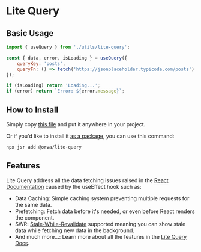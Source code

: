# Lite Query

## Basic Usage

```jsx
import { useQuery } from './utils/lite-query';

const { data, error, isLoading } = useQuery({
	queryKey: 'posts',
	queryFn: () => fetch('https://jsonplaceholder.typicode.com/posts').then(res => res.json())
});

if (isLoading) return 'Loading...';
if (error) return `Error: ${error.message}`;
```

## How to Install

Simply copy [this file](https://github.com/Orva-Studio/lite-query/blob/main/src/index.ts) and put it anywhere in your project.

Or if you'd like to install it [as a package](https://jsr.io/@orva/lite-query), you can use this command:

```sh
npx jsr add @orva/lite-query
```

## Features

Lite Query address all the data fetching issues raised in the [React Documentation](https://react.dev/reference/react/useEffect#what-are-good-alternatives-to-data-fetching-in-effects) caused by the useEffect hook such as:

- Data Caching: Simple caching system preventing multiple requests for the same data.
- Prefetching: Fetch data before it's needed, or even before React renders the component.
- SWR: [Stale-While-Revalidate](https://datatracker.ietf.org/doc/html/rfc5861) supported meaning you can show stale data while fetching new data in the background.
- And much more...: Learn more about all the features in the [Lite Query Docs](https://starlight.astro.build/).
